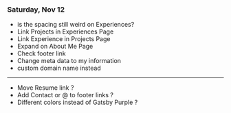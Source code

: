 ### Saturday, Nov 12

- is the spacing still weird on Experiences?
- Link Projects in Experiences Page
- Link Experience in Projects Page
- Expand on About Me Page
- Check footer link
- Change meta data to my information
- custom domain name instead

---

- Move Resume link ?
- Add Contact or @ to footer links ?
- Different colors instead of Gatsby Purple ?
